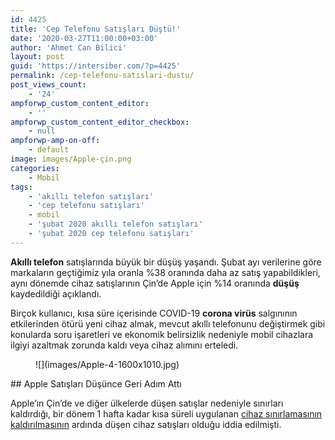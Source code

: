```yaml
---
id: 4425
title: 'Cep Telefonu Satışları Düştü!'
date: '2020-03-27T11:00:00+03:00'
author: 'Ahmet Can Bilici'
layout: post
guid: 'https://intersiber.com/?p=4425'
permalink: /cep-telefonu-satislari-dustu/
post_views_count:
    - '24'
ampforwp_custom_content_editor:
    - ''
ampforwp_custom_content_editor_checkbox:
    - null
ampforwp-amp-on-off:
    - default
image: images/Apple-çin.png
categories:
    - Mobil
tags:
    - 'akıllı telefon satışları'
    - 'cep telefonu satışları'
    - mobil
    - 'şubat 2020 akıllı telefon satışları'
    - 'şubat 2020 cep telefonu satışları'
---
```


**Akıllı telefon** satışlarında büyük bir düşüş yaşandı. Şubat ayı verilerine göre markaların geçtiğimiz yıla oranla %38 oranında daha az satış yapabildikleri, aynı dönemde cihaz satışlarının Çin’de Apple için %14 oranında **düşüş** kaydedildiği açıklandı.

Birçok kullanıcı, kısa süre içerisinde COVID-19 **corona virüs** salgınının etkilerinden ötürü yeni cihaz almak, mevcut akıllı telefonunu değiştirmek gibi konularda soru işaretleri ve ekonomik belirsizlik nedeniyle mobil cihazlara ilgiyi azaltmak zorunda kaldı veya cihaz alımını erteledi.

<figure class="wp-block-image size-large">![](images/Apple-4-1600x1010.jpg)</figure>## Apple Satışları Düşünce Geri Adım Attı

Apple’ın Çin’de ve diğer ülkelerde düşen satışlar nedeniyle sınırları kaldırdığı, bir dönem 1 hafta kadar kısa süreli uygulanan [cihaz sınırlamasının kaldırılmasının](https://intersiber.com/apple-geri-adim-atti-kisi-basina-satis-sinirlamasi-kaldirildi/) ardında düşen cihaz satışları olduğu iddia edilmişti.